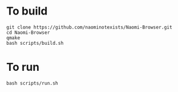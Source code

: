 # To build
```
git clone https://github.com/naominotexists/Naomi-Browser.git
cd Naomi-Browser
qmake
bash scripts/build.sh
```

# To run
```
bash scripts/run.sh
```